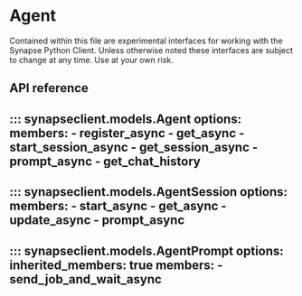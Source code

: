 # Agent

Contained within this file are experimental interfaces for working with the Synapse Python
Client. Unless otherwise noted these interfaces are subject to change at any time. Use
at your own risk.

## API reference

::: synapseclient.models.Agent
    options:
        members:
            - register_async
            - get_async
            - start_session_async
            - get_session_async
            - prompt_async
            - get_chat_history
---
::: synapseclient.models.AgentSession
    options:
        members:
            - start_async
            - get_async
            - update_async
            - prompt_async
---
::: synapseclient.models.AgentPrompt
    options:
        inherited_members: true
        members:
            - send_job_and_wait_async
---
